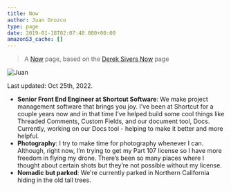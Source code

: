 ```yaml
---
title: Now
author: Juan Orozco
type: page
date: 2019-01-18T02:07:48.000+00:00
amazonS3_cache: []
---
```


> A [Now](https://nownownow.com/about) page, based on the [Derek Sivers Now](https://sivers.org/now) page

<img src="https://i0.wp.com/en.gravatar.com/userimage/8033531/88372deb53ce1bd8c2a3740c226fb9a9.jpg?w=580&ssl=1" alt="Juan" data-recalc-dims="1" />

Last updated: Oct 25th, 2022.

- **Senior Front End Engineer at Shortcut Software**: We make project management software that brings you joy. I’ve been at Shortcut for a couple years now and in that time I’ve helped build some cool things like Threaded Comments, Custom Fields, and our document tool, Docs. Currently, working on our Docs tool - helping to make it better and more helpful.
- **Photography**: I try to make time for photography whenever I can. Although, right now, I’m trying to get my Part 107 license so I have more freedom in flying my drone. There’s been so many places where I thought about certain shots but they’re not possible without my license.
- **Nomadic but parked**: We're currently parked in Northern California hiding in the old tall trees.
